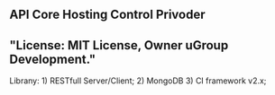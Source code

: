 ## API Core Hosting Control Privoder

"License:  MIT License, Owner uGroup Development."
-----------------------------------------------------------------
Librany:
	1) RESTfull Server/Client;
	2) MongoDB
	3) CI framework v2.x;
##


